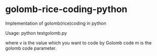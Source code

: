 # golomb-rice-coding-python
Implementation of golomb(rice)coding in python

Usage: python testgolomb.py

where v is the value which you want to code by Golomb code
m is the golomb code parameter.
